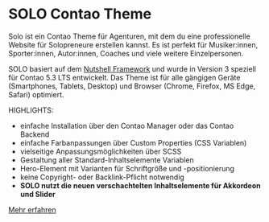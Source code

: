 # SOLO Contao Theme

Solo ist ein Contao Theme für Agenturen, mit dem du eine professionelle Website für Solopreneure erstellen kannst. Es ist perfekt für Musiker:innen, Sporter:innen, Autor:innen, Coaches und viele weitere Einzelpersonen.

SOLO basiert auf dem [Nutshell Framework](https://github.com/nutshell-framework) und wurde in Version 3 speziell für Contao 5.3 LTS entwickelt. Das Theme ist für alle gängigen Geräte (Smartphones, Tablets, Desktop) und Browser (Chrome, Firefox, MS Edge, Safari) optimiert.

HIGHLIGHTS: 

- einfache Installation über den Contao Manager oder das Contao Backend
- einfache Farbanpassungen über Custom Properties (CSS Variablen)
- vielseitige Anpassungsmöglichkeiten über SCSS
- Gestaltung aller Standard-Inhaltselemente
 Variablen
- Hero-Element mit Varianten für Schriftgröße und -positionierung
- keine Copyright- oder Backlink-Pflicht notwendig
- **SOLO nutzt die neuen verschachtelten Inhaltselemente für Akkordeon und Slider**

[Mehr erfahren](https://erdmann-freunde.de/contao-themes/solo)
